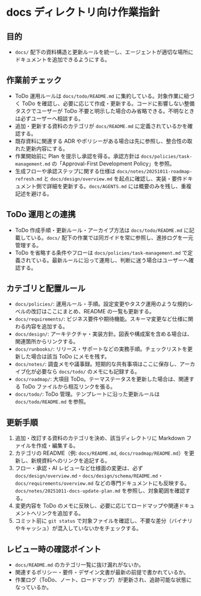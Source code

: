 # docs ディレクトリ向け作業指針

## 目的
- `docs/` 配下の資料構造と更新ルールを統一し、エージェントが適切な場所にドキュメントを追加できるようにする。

## 作業前チェック
- ToDo 運用ルールは `docs/todo/README.md` に集約している。対象作業に紐づく ToDo を確認し、必要に応じて作成・更新する。コードに影響しない整備タスクでユーザーが ToDo 不要と明示した場合のみ省略できる。不明なときは必ずユーザーへ相談する。
- 追加・更新する資料のカテゴリが `docs/README.md` に定義されているかを確認する。
- 既存資料に関連する ADR やポリシーがある場合は先に参照し、整合性の取れた更新内容にする。
- 作業開始前に Plan を提示し承認を得る。承認方針は `docs/policies/task-management.md` の「Approval-First Development Policy」を参照。
- 生成フローや承認ステップに関する仕様は `docs/notes/20251011-roadmap-refresh.md` と `docs/design/overview.md` を起点に確認し、実装・要件ドキュメント側で詳細を更新する。`docs/AGENTS.md` には概要のみを残し、重複記述を避ける。

## ToDo 運用との連携
- ToDo 作成手順・更新ルール・アーカイブ方法は `docs/todo/README.md` に記載している。`docs/` 配下の作業では同ガイドを常に参照し、進捗ログを一元管理する。
- ToDo を省略する条件やフローは `docs/policies/task-management.md` で定義されている。最新ルールに沿って運用し、判断に迷う場合はユーザーへ確認する。

## カテゴリと配置ルール
- `docs/policies/`: 運用ルール・手順。設定変更やタスク運用のような規約レベルの改訂はここにまとめ、README の一覧も更新する。
- `docs/requirements/`: ビジネス要件や期待機能。スキーマ変更など仕様に関わる内容を追加する。
- `docs/design/`: アーキテクチャ・実装方針。図表や構成案を含める場合は、関連箇所からリンクする。
- `docs/runbooks/`: リリース・サポートなどの実務手順。チェックリストを更新した場合は該当 ToDo にメモを残す。
- `docs/notes/`: 調査メモや議事録。短期的な共有事項はここに保存し、アーカイブ化が必要なら `docs/todo/` のメモにも記録する。
- `docs/roadmap/`: 大項目 ToDo。テーマステータスを更新した場合は、関連する ToDo ファイルから相互リンクを張る。
- `docs/todo/`: ToDo 管理。テンプレートに沿った更新ルールは `docs/todo/README.md` を参照。

## 更新手順
1. 追加・改訂する資料のカテゴリを決め、該当ディレクトリに Markdown ファイルを作成・編集する。
2. カテゴリの README（例: `docs/README.md`, `docs/roadmap/README.md`）を更新し、新規資料へのリンクを追記する。
3. フロー・承認・AI レビューなど仕様面の変更は、必ず `docs/design/overview.md`・`docs/design/schema/README.md`・`docs/requirements/overview.md` などの専門ドキュメントにも反映する。`docs/notes/20251011-docs-update-plan.md` を参照し、対象範囲を確認する。
4. 変更内容を ToDo のメモに反映し、必要に応じてロードマップや関連ドキュメントへリンクを追加する。
5. コミット前に `git status` で対象ファイルを確認し、不要な差分（バイナリやキャッシュ）が混入していないかをチェックする。

## レビュー時の確認ポイント
- `docs/README.md` のカテゴリ一覧に抜け漏れがないか。
- 関連するポリシー・要件・デザイン文書が最新の前提で書かれているか。
- 作業ログ（ToDo、ノート、ロードマップ）が更新され、追跡可能な状態になっているか。
